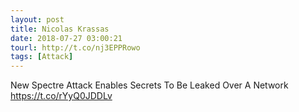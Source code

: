 ```yaml
---
layout: post
title: Nicolas Krassas
date: 2018-07-27 03:00:21
tourl: http://t.co/nj3EPPRowo
tags: [Attack]
---
```

New Spectre Attack Enables Secrets To Be Leaked Over A Network https://t.co/rYyQ0JDDLv